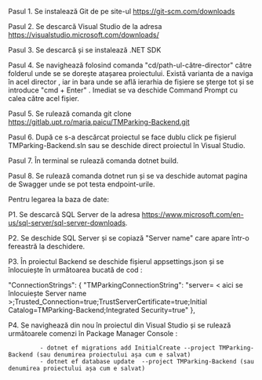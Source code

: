 Pasul 1. Se instalează Git de pe site-ul https://git-scm.com/downloads

Pasul 2. Se descarcă Visual Studio de la adresa https://visualstudio.microsoft.com/downloads/

Pasul 3. Se descarcă și se instalează .NET SDK 

Pasul 4. Se navighează folosind comanda "cd/path-ul-către-director" către folderul unde se se dorește atașarea proiectului.
         Există varianta de a naviga în acel director , iar in bara unde se află ierarhia de fișiere se șterge tot și
         se introduce "cmd + Enter" . Imediat se va deschide Command Prompt cu calea către acel fișier.
         
Pasul 5. Se rulează comanda git clone https://gitlab.upt.ro/maria.paicu/TMParking-Backend.git

Pasul 6. După ce s-a descărcat proiectul se face dublu click pe fișierul TMParking-Backend.sln sau se deschide 
         direct proiectul în Visual Studio.
         
Pasul 7. În terminal se rulează comanda dotnet build.

Pasul 8. Se rulează comanda dotnet run și se va deschide automat pagina de Swagger unde se pot testa endpoint-urile.

Pentru legarea la baza de date:

P1. Se descarcă SQL Server de la adresa https://www.microsoft.com/en-us/sql-server/sql-server-downloads.

P2. Se deschide SQL Server și se copiază "Server name" care apare într-o fereastră la deschidere. 

P3. În proiectul Backend se deschide fișierul appsettings.json și se înlocuiește în următoarea bucată de cod : 

  "ConnectionStrings": {
    "TMParkingConnectionString": "server= < aici se înlocuiește Server name >;Trusted_Connection=true;TrustServerCertificate=true;Initial Catalog=TMParking-Backend;Integrated Security=true"
  },

P4. Se navighează din nou în proiectul din Visual Studio și se rulează următoarele comenzi în Package Manager Console :

             - dotnet ef migrations add InitialCreate --project TMParking-Backend (sau denumirea proiectului așa cum e salvat) 
             - dotnet ef database update  --project TMParking-Backend (sau denumirea proiectului așa cum e salvat)
